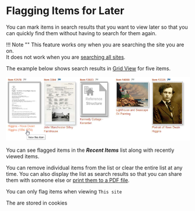 # Flagging Items for Later

You can mark items in search results that you want to view later so that you can quickly find them
without having to search for them again.

!!! Note ""
    This feature works ony when you are searching the site you are on.  
    It does not work when you are [searching all sites](/user/what-gets-searched/#terminology).

The example below shows search results in [Grid View](user/viewing-search-results/#grid-view)
for five items.    

![Thumbnails showing recently-viewed flags](recently-viewed-1.jpg)

You can see flagged items in the **_Recent Items_** list along with recently viewed items.

You can remove individual items from the list or clear the entire list at any time. You can also
display the list as search results so that you can share them with someone else or
[print them to a PDF file](../pdf-report).

You can only flag items when viewing `This site`

The are stored in cookies

